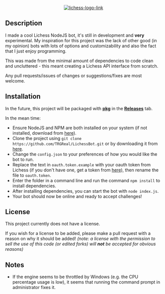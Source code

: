 <div align="center">

[![lichess-logo-link]][lichess-link]

</div>

## Description

I made a cool Lichess NodeJS bot, it's still in development and **very** experimental. My inspiration for this project was the lack of other good (in my opinion) bots with lots of options and customizability and also the fact that I just enjoy programming.

This was made from the minimal amount of dependencies to code clean and uncluttered - this meant creating a Lichess API interface from scratch.

Any pull requests/issues of changes or suggestions/fixes are most welcome.

## Installation

In the future, this project will be packaged with [**pkg**][pkg-link] in the [**Releases**][release-link] tab.

In the mean time:
 - Ensure NodeJS and NPM are both installed on your system (if not installed, download from [here][nodejs-link]).
 - Clone the project using `git clone https://github.com/TRGReal/LichessBot.git` or by downloading it from [here][code-download-link].
 - Change the `config.json` to your preferences of how you would like the bot to run.
 - Replace the text in `oauth.token.example` with your oauth token from Lichess (if you don't have one, get a token from [here][lichess-oauth-link]), then rename the file to `oauth.token`.
 - Enter the folder in a command line and run the command `npm install` to install dependencies.
 - After installing dependencies, you can start the bot with `node index.js`.
 - Your bot should now be online and ready to accept challenges!

## License

This project currently does not have a license.

If you wish for a license to be added, please make a pull request with a reason on why it should be added! *(note: a license with the permission to sell the use of this code (or edited forks) will **not** be accepted for obvious reasons)*

## Notes

- If the engine seems to be throttled by Windows (e.g. the CPU percentage usage is low), it seems that running the command prompt in administrator fixes it.

[pkg-link]: https://github.com/vercel/pkg
[release-link]: https://github.com/TRGReal/LichessBot/releases
[code-download-link]: https://github.com/TRGReal/LichessBot/archive/refs/heads/main.zip
[nodejs-link]: https://nodejs.org/
[lichess-oauth-link]: https://lichess.org/account/oauth/token
[lichess-logo-link]: https://upload.wikimedia.org/wikipedia/commons/a/af/Landscape-Lichess-logo.jpg
[lichess-link]: https://lichess.org/